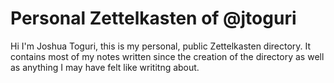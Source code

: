 # Personal Zettelkasten of @jtoguri

Hi I'm Joshua Toguri, this is my personal, public Zettelkasten directory. It contains most of my notes written since the creation of the directory as well as anything I may have felt like writitng about.
